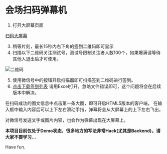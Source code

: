 # 会场扫码弹幕机

1. 打开大屏幕页面

[扫码大屏幕](http://hackathontsubaki.github.io/Frontend/wall.html)

3. 稍等片刻，最长15秒内右下角的签到二维码即可显示
4. 扫描以下二维码关注测试号，测试号限制关注者人数100个，如果爆满请等待其他人退出后才可使用。

![二维码](http://mmbiz.qpic.cn/mmbiz/6icmmsgUE3TR3cGstFUE1NCfkJU8FspD0zL2FoLrXVibeP1osIbWgtBJ9DN66IHhRiax1qDxJMydoiabl2G3MBvHJQ/0)

5. 使用微信号中的按钮开启扫描器即可扫描签到二维码进行签到。
6. [点击下载签到列表](http://hackathon.lishengcn.cn/rollcall/api/act?m=download&act=44af47805e6b6eb575c0958c3620abf4)
  请用Excel打开，忽略文件错误即可，这个问题将会在后续版本中解决。


在扫码成功的图文信息中点击第一条大图，即可开启HTML5版本的客户端，
在输入框中输入内容后可以上下左右滑动手指，弹幕将会从大屏幕上的上下左右飞出。

对微信号发送文字或图片内容，也会作为弹幕出现在大屏幕上。

**本项目目前仅处于Demo状态，很多地方的写法非常Hack(尤其是Backend)，请大家不要学习...**

Have fun.
